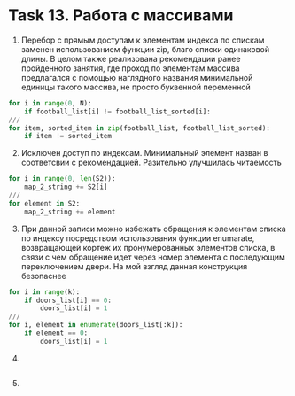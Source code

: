 # Task 13. Работа с массивами

1) Перебор с прямым доступам к элементам индекса по спискам заменен использованием функции zip, благо списки одинаковой длины. В целом также реализована рекомендации ранее пройденного занятия, где проход по элементам массива предлагался с помощью наглядного названия минимальной единицы такого массива, не просто буквенной переменной

```python
for i in range(0, N):
    if football_list[i] != football_list_sorted[i]:
///
for item, sorted_item in zip(football_list, football_list_sorted):
    if item != sorted_item   

```

2) Исключен доступ по индексам. Минимальный элемент назван в соответсвии с рекомендацией. Разительно улучшилась читаемость

```python
for i in range(0, len(S2)):
    map_2_string += S2[i]
///
for element in S2:
    map_2_string += element

```

3) При данной записи можно избежать обращения к элементам списка по индексу посредством использования функции enumarate, возвращающей кортеж их пронумерованных элементов списка, в связи с чем обращение идет через номер элемента с последующим переключением двери. На мой взгляд данная конструкция безопаснее

```python
for i in range(k):
    if doors_list[i] == 0:
        doors_list[i] = 1
///
for i, element in enumerate(doors_list[:k]):
    if element == 0:
        doors_list[i] = 1

```

4)

```python

```

5)

```python

```